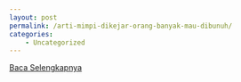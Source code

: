 ```yaml
---
layout: post
permalink: /arti-mimpi-dikejar-orang-banyak-mau-dibunuh/
categories:
    - Uncategorized
---
```


[Baca Selengkapnya](/06)
